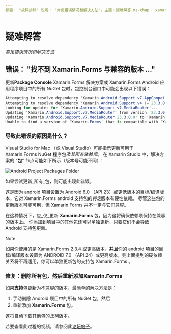 ```yaml
---
标题： "故障排除" 说明： "常见错误情况和解决方法"。主题：疑难解答 ms-chap： xamarin assetid：63291951-7375-4CBF-BCC3-2E4AD157A2C8 毫秒。技术： xamarin 窗体作者： davidbritch： dabritch ms. 日期：04/25/2017： [ Xamarin.Forms ， Xamarin.Essentials ]
---
```


# <a name="troubleshooting"></a>疑难解答

_常见错误情况和解决方法_

## <a name="error-unable-to-find-a-version-of-xamarinforms-compatible-with"></a>错误： "找不到 Xamarin.Forms 与兼容的版本 ..."

更新**Package Console** Xamarin.Forms 解决方案或 Xamarin.Forms Android 应用程序项目中的所有 NuGet 包时，包控制台窗口中可能会出现以下错误：

```csharp
Attempting to resolve dependency 'Xamarin.Android.Support.v7.AppCompat (= 23.3.0.0)'.
Attempting to resolve dependency 'Xamarin.Android.Support.v4 (= 23.3.0.0)'.
Looking for updates for 'Xamarin.Android.Support.v7.MediaRouter'...
Updating 'Xamarin.Android.Support.v7.MediaRouter' from version '23.3.0.0' to '23.3.1.0' in project 'Todo.Droid'.
Updating 'Xamarin.Android.Support.v7.MediaRouter 23.3.0.0' to 'Xamarin.Android.Support.v7.MediaRouter 23.3.1.0' failed.
Unable to find a version of 'Xamarin.Forms' that is compatible with 'Xamarin.Android.Support.v7.MediaRouter 23.3.0.0'.
```

### <a name="what-causes-this-error"></a>导致此错误的原因是什么？

Visual Studio for Mac （或 Visual Studio）可能指示更新可用于 Xamarin.Forms NuGet 程序包*及其所有依赖项*。 在 Xamarin Studio 中，解决方案的 "**包**" 节点可能如下所示（版本号可能不同）：

![](images/updates-available.png "Android Project Packages Folder")

如果尝试更新_所有_包，则可能出现此错误。

这是因为 android 项目设置为 Android 6.0 （API 23）或更低版本的目标/编译版本，它对 Xamarin.Forms android 支持包的*特定*版本有硬性依赖。 尽管这些包的更新版本可能可用，但 Xamarin.Forms 并不一定与它们兼容。

在这种情况下，应_仅_更新 **Xamarin.Forms** 包，因为这将确保依赖项保持在兼容的版本上。 你添加到项目中的其他包还可以单独更新，只要它们不会导致 Android 支持包更新。

> [!NOTE]
> 如果你使用的是 Xamarin.Forms 2.3.4 或更高版本，**并且**你的 android 项目的目标/编译版本设置为 ANDROID 7.0 （API 24）或更高版本，则上面提到的硬依赖关系将不再适用，你可以单独更新包的支持包 Xamarin.Forms 。

### <a name="fix-remove-all-packages-and-re-add-xamarinforms"></a>修复：删除所有包，然后重新添加Xamarin.Forms

如果**支持**包更新为不兼容的版本，最简单的解决方法是：

1. 手动删除 Android 项目中的所有 NuGet 包，然后
2. 重新添加 **Xamarin.Forms** 包。

这将自动下载其他包的*正确*版本。

若要查看此过程的视频，请参阅此[论坛帖子](https://forums.xamarin.com/discussion/comment/170012/#Comment_170012)。
